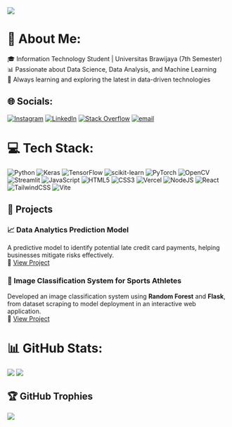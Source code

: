 <img src="C:\Users\Lenovo\Documents\github\wingscode123\github-header-image (3).png">

# 💫 About Me:
🎓 Information Technology Student | Universitas Brawijaya (7th Semester)<br>📊 Passionate about Data Science, Data Analysis, and Machine Learning<br>🚀 Always learning and exploring the latest in data-driven technologies


## 🌐 Socials:
[![Instagram](https://img.shields.io/badge/Instagram-%23E4405F.svg?logo=Instagram&logoColor=white)](https://instagram.com/radithyafaa) [![LinkedIn](https://img.shields.io/badge/LinkedIn-%230077B5.svg?logo=linkedin&logoColor=white)](https://linkedin.com/in/radithya-fawwaz-) [![Stack Overflow](https://img.shields.io/badge/-Stackoverflow-FE7A16?logo=stack-overflow&logoColor=white)](https://stackoverflow.com/users/radithya-fawwaz) [![email](https://img.shields.io/badge/Email-D14836?logo=gmail&logoColor=white)](mailto:radith.fa@gmail.com) 

# 💻 Tech Stack:
![Python](https://img.shields.io/badge/python-3670A0?style=for-the-badge&logo=python&logoColor=ffdd54) ![Keras](https://img.shields.io/badge/Keras-%23D00000.svg?style=for-the-badge&logo=Keras&logoColor=white) ![TensorFlow](https://img.shields.io/badge/TensorFlow-%23FF6F00.svg?style=for-the-badge&logo=TensorFlow&logoColor=white) ![scikit-learn](https://img.shields.io/badge/scikit--learn-%23F7931E.svg?style=for-the-badge&logo=scikit-learn&logoColor=white) ![PyTorch](https://img.shields.io/badge/PyTorch-%23EE4C2C.svg?style=for-the-badge&logo=PyTorch&logoColor=white)  ![OpenCV](https://img.shields.io/badge/opencv-%23white.svg?style=for-the-badge&logo=opencv&logoColor=white)  ![Streamlit](https://img.shields.io/badge/Streamlit-%23FE4B4B.svg?style=for-the-badge&logo=streamlit&logoColor=white)  ![JavaScript](https://img.shields.io/badge/javascript-%23323330.svg?style=for-the-badge&logo=javascript&logoColor=%23F7DF1E)  ![HTML5](https://img.shields.io/badge/html5-%23E34F26.svg?style=for-the-badge&logo=html5&logoColor=white) ![CSS3](https://img.shields.io/badge/css3-%231572B6.svg?style=for-the-badge&logo=css3&logoColor=white) ![Vercel](https://img.shields.io/badge/vercel-%23000000.svg?style=for-the-badge&logo=vercel&logoColor=white) ![NodeJS](https://img.shields.io/badge/node.js-6DA55F?style=for-the-badge&logo=node.js&logoColor=white)  ![React](https://img.shields.io/badge/react-%2320232a.svg?style=for-the-badge&logo=react&logoColor=%2361DAFB)  ![TailwindCSS](https://img.shields.io/badge/tailwindcss-%2338B2AC.svg?style=for-the-badge&logo=tailwind-css&logoColor=white) ![Vite](https://img.shields.io/badge/vite-%23646CFF.svg?style=for-the-badge&logo=vite&logoColor=white) 

## 🔹 Projects  

### 📈 Data Analytics Prediction Model  
A predictive model to identify potential late credit card payments, helping businesses mitigate risks effectively.  
🔗 [View Project](https://github.com/wingscode123/Data-Analytics_Prediction-Model_FinanKu)  

### 🏅 Image Classification System for Sports Athletes  
Developed an image classification system using **Random Forest** and **Flask**, from dataset scraping to model deployment in an interactive web application.  
🔗 [View Project](https://github.com/wingscode123/CelebrityFaceRecognition_DS)


# 📊 GitHub Stats:
![](https://github-readme-stats.vercel.app/api/top-langs/?username=wingscode123&theme=dark&hide_border=false&include_all_commits=false&count_private=false&layout=compact)
![](https://nirzak-streak-stats.vercel.app/?user=wingscode123&theme=dark&hide_border=false)<br/>

## 🏆 GitHub Trophies
![](https://github-profile-trophy.vercel.app/?username=wingscode123&theme=radical&no-frame=false&no-bg=false&margin-w=4)

<!-- Proudly created with GPRM ( https://gprm.itsvg.in ) -->